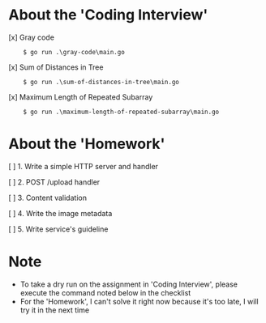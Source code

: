 # About the 'Coding Interview'
[x] Gray code
```
    $ go run .\gray-code\main.go
```
[x] Sum of Distances in Tree
```
    $ go run .\sum-of-distances-in-tree\main.go
```

[x] Maximum Length of Repeated Subarray
```
    $ go run .\maximum-length-of-repeated-subarray\main.go
```

# About the 'Homework'
[ ] 1. Write a simple HTTP server and handler

[ ] 2. POST /upload handler

[ ] 3. Content validation

[ ] 4. Write the image metadata

[ ] 5. Write service's guideline

# Note
- To take a dry run on the assignment in 'Coding Interview', please execute the command noted below in the checklist
- For the 'Homework', I can't solve it right now because it's too late, I will try it in the next time